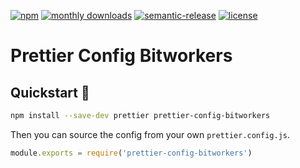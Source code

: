 <!-- badges -->
[![npm](https://img.shields.io/npm/v/prettier-config-bitworkers.svg)](https://www.npmjs.com/package/prettier-config-bitworkers)
[![monthly downloads](https://img.shields.io/npm/dm/prettier-config-bitworkers.svg?style=flat)](https://www.npmjs.com/package/prettier-config-bitworkers)
[![semantic-release](https://img.shields.io/badge/%20%20%F0%9F%93%A6%F0%9F%9A%80-semantic--release-e10079.svg?style=flat)](https://github.com/semantic-release/semantic-release)
[![license](https://img.shields.io/github/license/bitworkers-official/prettier-config-bitworkers.svg?style=flat)](LICENSE)

# Prettier Config Bitworkers

## Quickstart 🚀

```bash
npm install --save-dev prettier prettier-config-bitworkers
```

Then you can source the config from your own `prettier.config.js`.

```js
module.exports = require('prettier-config-bitworkers')
```
